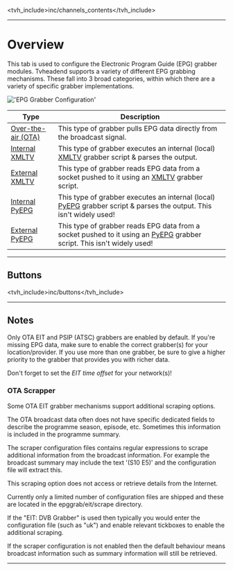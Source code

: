 <tvh_include>inc/channels_contents</tvh_include>

---

# Overview

This tab is used to configure the Electronic Program Guide (EPG) 
grabber modules. Tvheadend supports a variety of different EPG 
grabbing mechanisms. These fall into 3 broad categories, within which 
there are a variety of specific grabber implementations.

!['EPG Grabber Configuration'](static/img/doc/channel/grabber_modules_tab.png)

Type                                          | Description
----------------------------------------------|----------------------------
[Over-the-air (OTA)](class/epggrab_mod_ota)   | This type of grabber pulls EPG data directly from the broadcast signal.
[Internal XMLTV](class/epggrab_mod_int_xmltv) | This type of grabber executes an internal (local) [XMLTV](http://xmltv.org) grabber script & parses the output.
[External XMLTV](class/epggrab_mod_ext_xmltv) | This type of grabber reads EPG data from a socket pushed to it using an [XMLTV](http://xmltv.org) grabber script.
[Internal PyEPG](class/epggrab_mod_int_pyepg) | This type of grabber executes an internal (local) [PyEPG](https://github.com/adamsutton/PyEPG) grabber script & parses the output. This isn't widely used!
[External PyEPG](class/epggrab_mod_ext_pyepg) | This type of grabber reads EPG data from a socket pushed to it using an [PyEPG](https://github.com/adamsutton/PyEPG) grabber script. This isn't widely used!

---

## Buttons

<tvh_include>inc/buttons</tvh_include>

---

## Notes

Only OTA EIT and PSIP (ATSC) grabbers are enabled by default. If 
you're missing EPG data, make sure to enable the correct grabber(s) 
for your location/provider. If you use more than one grabber, be sure 
to give a higher priority to the grabber that provides you with richer data.

Don't forget to set the *EIT time offset* for your network(s)!

### OTA Scrapper

Some OTA EIT grabber mechanisms support additional scraping options.

The OTA broadcast data often does not have specific dedicated fields
to describe the programme season, episode, etc. Sometimes this
information is included in the programme summary.

The scraper configuration files contains regular expressions to scrape
additional information from the broadcast information.  For example
the broadcast summary may include the text '(S10 E5)' and the
configuration file will extract this.

This scraping option does not access or retrieve details from the
Internet.

Currently only a limited number of configuration files are shipped and
these are located in the epggrab/eit/scrape directory.

If the "EIT: DVB Grabber" is used then typically you would enter the
configuration file (such as "uk") and enable relevant tickboxes to
enable the additional scraping.

If the scraper configuration is not enabled then the default behaviour
means broadcast information such as summary information will still be
retrieved.

---
